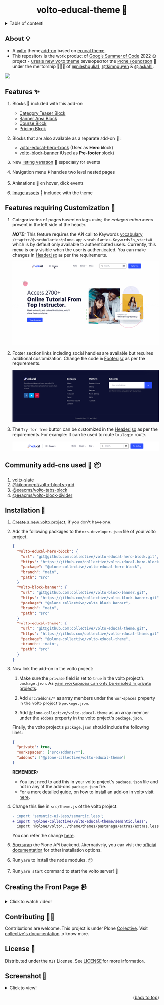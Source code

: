 <a name="readme-top"></a>

<h1 align="center"> volto-educal-theme 🎨 </h1>

<!-- TABLE OF CONTENTS -->
<details>
  <summary> Table of content! </summary>

- [About 💡](#about-)
- [Features ✨](#features-)
- [Features requiring Customization 🔧](#features-requiring-customization-)
- [Community add-ons used 👥 📦](#community-add-ons-used--)
- [Installation 🚀](#installation-)
- [Creating the Front Page 📹](#creating-the-front-page-)
- [Contributing 👩‍💻](#contributing-)
- [License 📄](#license-)
- [Screenshot 📸](#screenshot-)

</details>

## About 💡

- A [volto](https://plone.org/what-is-plone/volto) theme [add-on](https://6.dev-docs.plone.org/volto/addons/index.html) based on [educal theme](https://themeforest.net/item/educal-online-learning-and-education-vue-js-template/37099827).
- This repository is the work product of [Google Summer of Code](https://summerofcode.withgoogle.com/) 2022 🌞 project - [Create new Volto theme](https://summerofcode.withgoogle.com/programs/2022/projects/M2LAPzxL) developed for the [Plone Foundation](https://summerofcode.withgoogle.com/programs/2022/organizations/plone-foundation) 🔵 under the mentorship 🧑🏻‍🏫 of [@nileshgulia1](https://github.com/nileshgulia1), [@tkimnguyen](https://github.com/tkimnguyen) & [@jackahl](https://github.com/jackahl).

![](/assets/github/preview.gif)

## Features ✨

1. Blocks 🧱 included with this add-on:

   - [Category Teaser Block](src/components/Blocks/CategoryTeaser/README.md)
   - [Banner Area Block](src/components/Blocks/BannerAreaBlock/README.md)
   - [Course Block](src/components/Blocks/CourseBlock/README.md)
   - [Pricing Block](src/components/Blocks/PricingBlock/README.md)

1. Blocks that are also available as a separate add-on 🎉 :

   - [volto-educal-hero-block](https://github.com/collective/volto-educal-hero-block) (Used as **Hero** block)
   - [volto-block-banner](https://github.com/collective/volto-block-banner) (Used as **Pre-footer** block)

1. New [listing variation](src/components/Blocks/Listing/README.md) 🔖 especially for events
1. Navigation menu ⬇️ handles two level nested pages
1. Animations 💫 on hover, click events
1. [Image assets](/theme/themes/educal/assets/images/) 🍱 included with the theme

## Features requiring Customization 🔧

1. Categorization of pages based on tags using the _categorization menu_ present in the left side of the header.

   **_NOTE:_** This feature requires the API call to Keywords [vocabulary](https://plonerestapi.readthedocs.io/en/latest/vocabularies.html) `/++api++/@vocabularies/plone.app.vocabularies.Keywords?b_start=0` which is by default only available to authenticated users. Currently, this menu is only visible when the user is authenticated. You can make changes in [Header.jsx](src/customizations/components/theme/Header/Header.jsx) as per the requirements.

   ![](/assets/github/category_menu_preview.gif)

1. Footer section links including social handles are available but requires additional customization. Change the code in [Footer.jsx](src/customizations/components/theme/Footer/Footer.jsx) as per the requirements.

   ![](/assets/github/footer_preview.png)

1. The `Try for free` button can be customized in the [Header.jsx](src/customizations/components/theme/Header/Header.jsx) as per the requirements. For example: It can be used to route to `/login` route.

   ![](/assets/github/header_preview.png)

## Community add-ons used 👥 📦

1. [volto-slate](https://github.com/eea/volto-slate)
1. [@kitconcept/volto-blocks-grid](https://github.com/kitconcept/volto-blocks-grid)
1. [@eeacms/volto-tabs-block](https://github.com/eea/volto-tabs-block)
1. [@eeacms/volto-block-divider](https://github.com/eea/volto-block-divider)

## Installation 🚀

1. [Create a new volto project](https://github.com/plone/volto#create-a-volto-project-using-the-generator), if you don't have one.
1. Add the following packages to the `mrs.developer.json` file of your volto project.

   ```json
   {
     "volto-educal-hero-block": {
       "url": "git@github.com:collective/volto-educal-hero-block.git",
       "https": "https://github.com/collective/volto-educal-hero-block.git",
       "package": "@plone-collective/volto-educal-hero-block",
       "branch": "main",
       "path": "src"
     },
     "volto-block-banner": {
       "url": "git@github.com:collective/volto-block-banner.git",
       "https": "https://github.com/collective/volto-block-banner.git",
       "package": "@plone-collective/volto-block-banner",
       "branch": "main",
       "path": "src"
     },
     "volto-educal-theme": {
       "url": "git@github.com:collective/volto-educal-theme.git",
       "https": "https://github.com/collective/volto-educal-theme.git",
       "package": "@plone-collective/volto-educal-theme",
       "branch": "main",
       "path": "src"
     }
   }
   ```

1. Now link the add-on in the volto project:

   1. Make sure the `private` field is set to `true` in the volto project's `package.json`. As [yarn workspaces can only be enabled in private projects](https://classic.yarnpkg.com/lang/en/docs/workspaces/#toc-how-to-use-it).

   1. Add `src/addons/*` as array members under the `workspaces` property in the volto project's `package.json`.

   1. Add `@plone-collective/volto-educal-theme` as an array member under the `addons` property in the volto project's `package.json`.

   Finally, the volto project's `package.json` should include the following lines:

   ```json
   {
     "private": true,
     "workspaces": ["src/addons/*"],
     "addons": ["@plone-collective/volto-educal-theme"]
   }
   ```

   **REMEMBER:**

   - You just need to add this in your volto project's `package.json` file and not in any of the add-ons `package.json` file.
   - For a more detailed guide, on how to install an add-on in volto [visit here](https://6.dev-docs.plone.org/volto/addons/index.html#loading-addon-configuration).

1. Change this line in `src/theme.js` of the volto project.

   ```diff
   - import 'semantic-ui-less/semantic.less';
   + import '@plone-collective/volto-educal-theme/semantic.less';
     import '@plone/volto/../theme/themes/pastanaga/extras/extras.less';
   ```

   You can refer the change [here](https://github.com/avimishra18/volto_educal/blob/main/src/theme.js).

1. [Bootstrap](https://github.com/plone/volto#bootstrap-the-plone-api-backend) the Plone API backend. Alternatively, you can visit the [official documentation](https://docs.plone.org/manage/installing/index.html) for other installation options.
1. Run `yarn` to install the node modules. 📦
1. Run `yarn start` command to start the volto server! 🍻

## Creating the Front Page 📹

<details>
  <summary> Click to watch video! </summary>

[![IMAGE ALT TEXT](/assets/github/video_thumbnail.png)](https://www.youtube.com/watch?v=jxbq_OHJUIo 'Creating the Front Page | volto-educal-theme')

</details>

## Contributing 👩‍💻

Contributions are welcome. This project is under Plone [Collective](https://github.com/collective). Visit [collective's documentation](https://collective.github.io/) to know more.

## License 📄

Distributed under the `MIT` License. See [LICENSE](/LICENSE) for more information.

## Screenshot 📸

<details>
  <summary> Click to view! </summary>

![image](/assets/github/preview.png)

</details>

<p align="right">(<a href="#readme-top">back to top</a>)</p>
